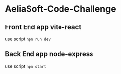 # AeliaSoft-Code-Challenge

## Front End app vite-react
use script `npm run dev`

## Back End app node-express
use script `npm start`

